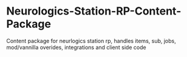 # Neurologics-Station-RP-Content-Package
Content package for neurlogics station rp, handles items, sub, jobs, mod/vannilla overides, integrations and client side code

